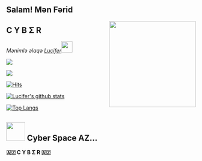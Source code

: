 
## Salam! Mən Fərid 

<img align='right' src="https://media.giphy.com/media/M9gbBd9nbDrOTu1Mqx/giphy.gif" width="230">

## C Y B Σ R

<p><em>Mənimlə əlaqə <a href="http://t.me/luciferxz">Lucifer</a><img src="https://media.giphy.com/media/WUlplcMpOCEmTGBtBW/giphy.gif" width="30"> 


<a href="https://t.me/cyberspaceaz"><img src="https://img.shields.io/badge/Join-Telegram%20Channel-red.svg?logo=Telegram"></a>

<a href="https://t.me/cenabmusiqi"><img src="https://img.shields.io/badge/Join-Telegram%20Channel-red.svg?logo=telegram"></a>


</em></p>

[![Hits](https://hits.seeyoufarm.com/api/count/incr/badge.svg?url=https%3A%2F%2Fgithub.com%2FfireganqQ&count_bg=%231EE510&title_bg=%23555555&icon=&icon_color=%23931414&title=account+views&edge_flat=false)](https://github.com/FaridDadashzade)

[![Lucifer's github stats](https://github-readme-stats.vercel.app/api?username=fariddadashzade&show_icons=true&theme=cobalt&count_private=true)](https://github.com/FaridDadashzade)

[![Top Langs](https://github-readme-stats.vercel.app/api/top-langs/?username=FaridDadashzade&layout=compact&theme=cobalt)](https://github.com/FaridDadashzade)

## <img src="https://media.giphy.com/media/VgCDAzcKvsR6OM0uWg/giphy.gif" width="50"> Cyber Space AZ...  

__🇦🇿 C Y B Σ R 🇦🇿__

